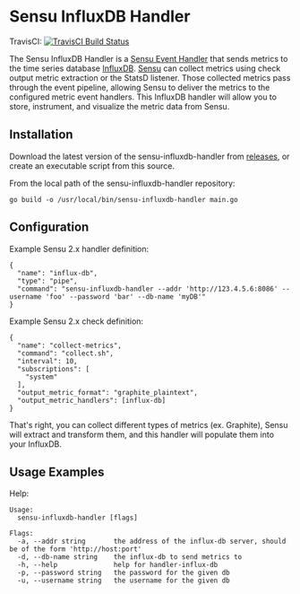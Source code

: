# Sensu InfluxDB Handler
TravisCI: [![TravisCI Build Status](https://travis-ci.org/nikkiki/sensu-influxdb-handler.svg?branch=master)](https://travis-ci.org/nikkiki/sensu-influxdb-handler)

The Sensu InfluxDB Handler is a [Sensu Event Handler][3] that sends metrics to
the time series database [InfluxDB][2]. [Sensu][1] can collect metrics using
check output metric extraction or the StatsD listener. Those collected metrics
pass through the event pipeline, allowing Sensu to deliver the metrics to the
configured metric event handlers. This InfluxDB handler will allow you to
store, instrument, and visualize the metric data from Sensu.

## Installation

Download the latest version of the sensu-influxdb-handler from [releases][4],
or create an executable script from this source.

From the local path of the sensu-influxdb-handler repository:
```
go build -o /usr/local/bin/sensu-influxdb-handler main.go
```

## Configuration

Example Sensu 2.x handler definition:
```
{
  "name": "influx-db",
  "type": "pipe",
  "command": "sensu-influxdb-handler --addr 'http://123.4.5.6:8086' --username 'foo' --password 'bar' --db-name 'myDB'"
}
```

Example Sensu 2.x check definition:
```
{
  "name": "collect-metrics",
  "command": "collect.sh",
  "interval": 10,
  "subscriptions": [
    "system"
  ],
  "output_metric_format": "graphite_plaintext",
  "output_metric_handlers": [influx-db]
}
```
That's right, you can collect different types of metrics (ex. Graphite), Sensu
will extract and transform them, and this handler will populate them into your
InfluxDB.

## Usage Examples

Help:
```
Usage:
  sensu-influxdb-handler [flags]

Flags:
  -a, --addr string       the address of the influx-db server, should be of the form 'http://host:port'
  -d, --db-name string    the influx-db to send metrics to
  -h, --help              help for handler-influx-db
  -p, --password string   the password for the given db
  -u, --username string   the username for the given db
```

[1]: https://github.com/sensu/sensu-go
[2]: https://github.com/influxdata/influxdb
[3]: https://docs.sensu.io/sensu-core/2.0/reference/handlers/#how-do-sensu-handlers-work
[4]: https://github.com/nikkiki/sensu-influxdb-handler/releases
